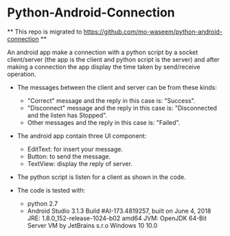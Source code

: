 # Python-Android-Connection

** This repo is migrated to https://github.com/mo-waseem/python-android-connection **


An android app make a connection with a python script by a socket client/server (the app is the 
client and python script is the server) and after making a connection the app display the time taken by send/receive operation.

- The messages between the client and server can be from these kinds:
   - "Correct" message and the reply in this case is: "Success".
   - "Disconnect" message and the reply in this case is: "Disconnected and the listen has Stopped".
   - Other messages and the reply in this case is: "Failed".

- The android app contain three UI component:
    - EditText: for insert your message.
    - Button: to send the message.
    - TextView: display the reply of server.

- The python script is listen for a client as shown in the code.

- The code is tested with:
    - python 2.7
    - Android Studio 3.1.3
      Build #AI-173.4819257, built on June 4, 2018
      JRE: 1.8.0_152-release-1024-b02 amd64
      JVM: OpenJDK 64-Bit Server VM by JetBrains s.r.o
      Windows 10 10.0
